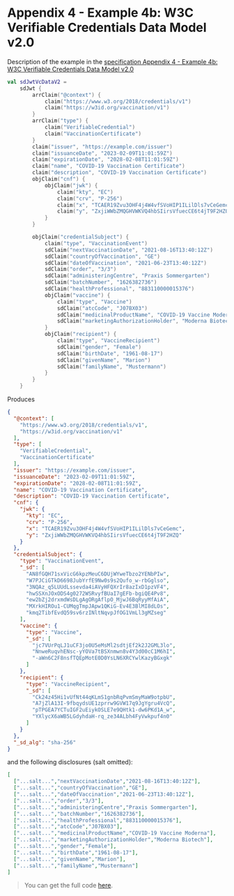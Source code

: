 <!--- TEST_NAME ExampleSdJwtVcDataV201Test --> 

# Appendix 4 - Example 4b: W3C Verifiable Credentials Data Model v2.0

Description of the example in the [specification Appendix 4 - Example 4b: W3C Verifiable Credentials Data Model v2.0](https://www.ietf.org/archive/id/draft-ietf-oauth-selective-disclosure-jwt-08.html#name-example-4b-w3c-verifiable-c)

<!--- INCLUDE
import eu.europa.ec.eudi.sdjwt.dsl.sdjwt.values.sdJwt
-->

```kotlin
val sdJwtVcDataV2 =
    sdJwt {
        arrClaim("@context") {
            claim("https://www.w3.org/2018/credentials/v1")
            claim("https://w3id.org/vaccination/v1")
        }
        arrClaim("type") {
            claim("VerifiableCredential")
            claim("VaccinationCertificate")
        }
        claim("issuer", "https://example.com/issuer")
        claim("issuanceDate", "2023-02-09T11:01:59Z")
        claim("expirationDate", "2028-02-08T11:01:59Z")
        claim("name", "COVID-19 Vaccination Certificate")
        claim("description", "COVID-19 Vaccination Certificate")
        objClaim("cnf") {
            objClaim("jwk") {
                claim("kty", "EC")
                claim("crv", "P-256")
                claim("x", "TCAER19Zvu3OHF4j4W4vfSVoHIP1ILilDls7vCeGemc")
                claim("y", "ZxjiWWbZMQGHVWKVQ4hbSIirsVfuecCE6t4jT9F2HZQ")
            }
        }

        objClaim("credentialSubject") {
            claim("type", "VaccinationEvent")
            sdClaim("nextVaccinationDate", "2021-08-16T13:40:12Z")
            sdClaim("countryOfVaccination", "GE")
            sdClaim("dateOfVaccination", "2021-06-23T13:40:12Z")
            sdClaim("order", "3/3")
            sdClaim("administeringCentre", "Praxis Sommergarten")
            sdClaim("batchNumber", "1626382736")
            sdClaim("healthProfessional", "883110000015376")
            objClaim("vaccine") {
                claim("type", "Vaccine")
                sdClaim("atcCode", "J07BX03")
                sdClaim("medicinalProductName", "COVID-19 Vaccine Moderna")
                sdClaim("marketingAuthorizationHolder", "Moderna Biotech")
            }
            objClaim("recipient") {
                claim("type", "VaccineRecipient")
                sdClaim("gender", "Female")
                sdClaim("birthDate", "1961-08-17")
                sdClaim("givenName", "Marion")
                sdClaim("familyName", "Mustermann")
            }
        }
    }
```

Produces

```json
{
  "@context": [
    "https://www.w3.org/2018/credentials/v1",
    "https://w3id.org/vaccination/v1"
  ],
  "type": [
    "VerifiableCredential",
    "VaccinationCertificate"
  ],
  "issuer": "https://example.com/issuer",
  "issuanceDate": "2023-02-09T11:01:59Z",
  "expirationDate": "2028-02-08T11:01:59Z",
  "name": "COVID-19 Vaccination Certificate",
  "description": "COVID-19 Vaccination Certificate",
  "cnf": {
    "jwk": {
      "kty": "EC",
      "crv": "P-256",
      "x": "TCAER19Zvu3OHF4j4W4vfSVoHIP1ILilDls7vCeGemc",
      "y": "ZxjiWWbZMQGHVWKVQ4hbSIirsVfuecCE6t4jT9F2HZQ"
    }
  },
  "credentialSubject": {
    "type": "VaccinationEvent",
    "_sd": [
      "AN8fGQH71sxVicG6kpzMeuC6DUjWYweTbzo2YENbPIw",
      "W7PJCiGTkD6698JubYrfE9Nw0s9s2Qufo_w-rbGglso",
      "3NQAz_q5LUUdLssevda4iAVyHFQXrIr8azIxD1pzVF4",
      "hwSSXnJOxODS4g0272WSRvyfBUaI7gEFb-bgiQE4Pv8",
      "ew2bZj2drxmdWsDLgAgORgAflpO_MjwJ6BqRyyMfAiA",
      "MXrkHIROu1-CUMqgTmpJApw1QKiG-Ev4E3BlMI8dLOs",
      "kmq2TibfEvdQ59sv6rzINltNqvpJfOG1VmLl3gMZseg"
    ],
    "vaccine": {
      "type": "Vaccine",
      "_sd": [
        "jc7VUrPqLJ1uCF3jo0U5eMsMl2sdtjEf2k2J2GML3lo",
        "NnweRuqvhENsc-yYOVa7tBSXnmwn8v4Y3d00cC1M6hI",
        "-aWn6C2F8nsfTQEpMotE0D0YsLN6XRCYwlKazyBGxgk"
      ]
    },
    "recipient": {
      "type": "VaccineRecipient",
      "_sd": [
        "Ck24z45Hi1vUfNt44qKLmS1gnbRqPvmSmyMaW9otpbU",
        "A7jZlA13I-9fbqydsUE1zprrw9GVW17q9JgYgru4VcQ",
        "pTPGEA7YCTuIGF2uEiykOSLE7e9QHtk1-dw6PKd1A_w",
        "YXlycX6aWB5LGdyhdaH-rq_ze34ALbh4FyVwkpuf4n0"
      ]
    }
  },
  "_sd_alg": "sha-256"
}
```

and the following disclosures (salt omitted):

```json 
[
  ["...salt...","nextVaccinationDate","2021-08-16T13:40:12Z"],
  ["...salt...","countryOfVaccination","GE"],
  ["...salt...","dateOfVaccination","2021-06-23T13:40:12Z"],
  ["...salt...","order","3/3"],
  ["...salt...","administeringCentre","Praxis Sommergarten"],
  ["...salt...","batchNumber","1626382736"],
  ["...salt...","healthProfessional","883110000015376"],
  ["...salt...","atcCode","J07BX03"],
  ["...salt...","medicinalProductName","COVID-19 Vaccine Moderna"],
  ["...salt...","marketingAuthorizationHolder","Moderna Biotech"],
  ["...salt...","gender","Female"],
  ["...salt...","birthDate","1961-08-17"],
  ["...salt...","givenName","Marion"],
  ["...salt...","familyName","Mustermann"]
]
```

> You can get the full code [here](../../src/test/kotlin/eu/europa/ec/eudi/sdjwt/examples/ExampleSdJwtVcDataV01.kt).

<!--- TEST sdJwtVcDataV2.assertThat("Appendix 4 - Example 4b: W3C Verifiable Credentials Data Model v2.0", 14) -->
